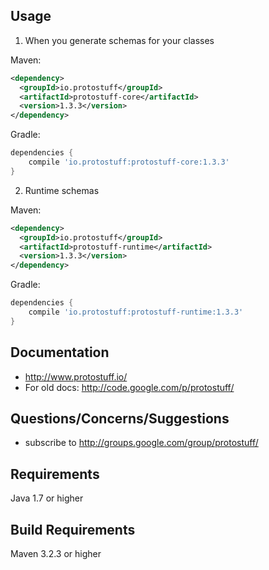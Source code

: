 Usage
-----

1. When you generate schemas for your classes
   
  Maven:
  ```xml
  <dependency>
    <groupId>io.protostuff</groupId>
    <artifactId>protostuff-core</artifactId>
    <version>1.3.3</version>
  </dependency>
  ```
  
  Gradle:
  ```groovy
  dependencies {
      compile 'io.protostuff:protostuff-core:1.3.3'
  }
  ```

2. Runtime schemas
   
  Maven:
  ```xml
  <dependency>
    <groupId>io.protostuff</groupId>
    <artifactId>protostuff-runtime</artifactId>
    <version>1.3.3</version>
  </dependency>
  ```
  
  Gradle:
  ```groovy
  dependencies {
      compile 'io.protostuff:protostuff-runtime:1.3.3'
  }
  ```
  
Documentation
-------------

 * http://www.protostuff.io/
 * For old docs: http://code.google.com/p/protostuff/


Questions/Concerns/Suggestions
------------------------------

- subscribe to http://groups.google.com/group/protostuff/

Requirements
------------

Java 1.7 or higher

Build Requirements
------------------

Maven 3.2.3 or higher
